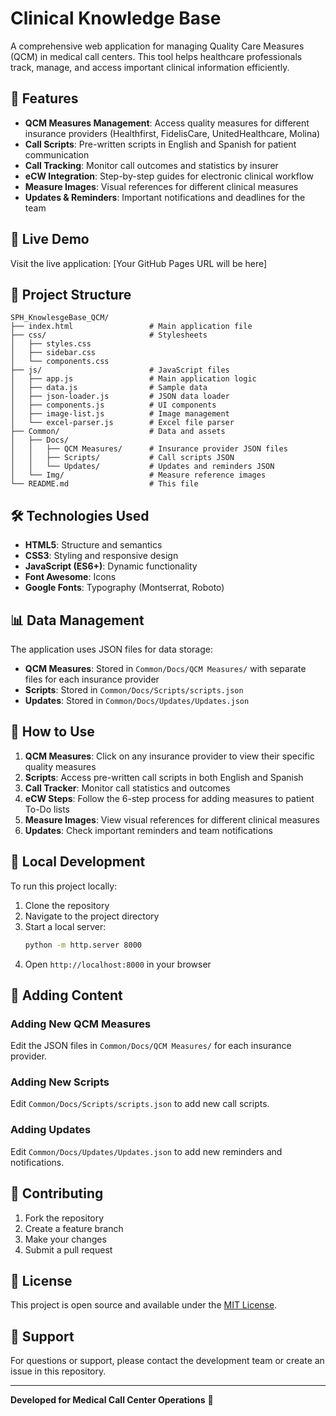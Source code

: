 # Clinical Knowledge Base

A comprehensive web application for managing Quality Care Measures (QCM) in medical call centers. This tool helps healthcare professionals track, manage, and access important clinical information efficiently.

## 🏥 Features

- **QCM Measures Management**: Access quality measures for different insurance providers (Healthfirst, FidelisCare, UnitedHealthcare, Molina)
- **Call Scripts**: Pre-written scripts in English and Spanish for patient communication
- **Call Tracking**: Monitor call outcomes and statistics by insurer
- **eCW Integration**: Step-by-step guides for electronic clinical workflow
- **Measure Images**: Visual references for different clinical measures
- **Updates & Reminders**: Important notifications and deadlines for the team

## 🚀 Live Demo

Visit the live application: [Your GitHub Pages URL will be here]

## 📁 Project Structure

```
SPH_KnowlesgeBase_QCM/
├── index.html                 # Main application file
├── css/                       # Stylesheets
│   ├── styles.css
│   ├── sidebar.css
│   └── components.css
├── js/                        # JavaScript files
│   ├── app.js                 # Main application logic
│   ├── data.js                # Sample data
│   ├── json-loader.js         # JSON data loader
│   ├── components.js          # UI components
│   ├── image-list.js          # Image management
│   └── excel-parser.js        # Excel file parser
├── Common/                    # Data and assets
│   ├── Docs/
│   │   ├── QCM Measures/      # Insurance provider JSON files
│   │   ├── Scripts/           # Call scripts JSON
│   │   └── Updates/           # Updates and reminders JSON
│   └── Img/                   # Measure reference images
└── README.md                  # This file
```

## 🛠️ Technologies Used

- **HTML5**: Structure and semantics
- **CSS3**: Styling and responsive design
- **JavaScript (ES6+)**: Dynamic functionality
- **Font Awesome**: Icons
- **Google Fonts**: Typography (Montserrat, Roboto)

## 📊 Data Management

The application uses JSON files for data storage:

- **QCM Measures**: Stored in `Common/Docs/QCM Measures/` with separate files for each insurance provider
- **Scripts**: Stored in `Common/Docs/Scripts/scripts.json`
- **Updates**: Stored in `Common/Docs/Updates/Updates.json`

## 🎯 How to Use

1. **QCM Measures**: Click on any insurance provider to view their specific quality measures
2. **Scripts**: Access pre-written call scripts in both English and Spanish
3. **Call Tracker**: Monitor call statistics and outcomes
4. **eCW Steps**: Follow the 6-step process for adding measures to patient To-Do lists
5. **Measure Images**: View visual references for different clinical measures
6. **Updates**: Check important reminders and team notifications

## 🔧 Local Development

To run this project locally:

1. Clone the repository
2. Navigate to the project directory
3. Start a local server:
   ```bash
   python -m http.server 8000
   ```
4. Open `http://localhost:8000` in your browser

## 📝 Adding Content

### Adding New QCM Measures
Edit the JSON files in `Common/Docs/QCM Measures/` for each insurance provider.

### Adding New Scripts
Edit `Common/Docs/Scripts/scripts.json` to add new call scripts.

### Adding Updates
Edit `Common/Docs/Updates/Updates.json` to add new reminders and notifications.

## 🤝 Contributing

1. Fork the repository
2. Create a feature branch
3. Make your changes
4. Submit a pull request

## 📄 License

This project is open source and available under the [MIT License](LICENSE).

## 👥 Support

For questions or support, please contact the development team or create an issue in this repository.

---

**Developed for Medical Call Center Operations** 🏥 